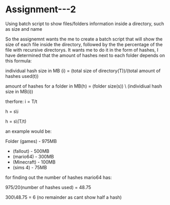# Assignment---2
Using batch script to show files/folders information inside a directory, such as size and name

So the assignemnt wants the me to create a batch script that will show the size of each file inside the directory, followed by the the percentage of the file with recursive directorys. It wants me to do it in the form of hashes, I have determined that the amount of hashes next to each folder depends on this formula:

individual hash size in MB (i) = (total size of directory(T))/(total amount of hashes used(t))

amount of hashes for a folder in MB(h) = (folder size(s)) \ (individiual hash size in MB(i))

therfore: i = T/t

h = s\i

h = s\\(T/t)

an example would be:

Folder (games) - 975MB
- (fallout) - 500MB 
- (mario64) - 300MB
- (Minecraft) - 100MB
- (sims 4) - 75MB

for finding out the number of hashes mario64 has:

975/20(number of hashes used) = 48.75

300\48.75 = 6 (no remainder as cant show half a hash)


